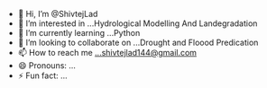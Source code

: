 - 👋 Hi, I’m @ShivtejLad
- 👀 I’m interested in ...Hydrological Modelling And Landegradation
- 🌱 I’m currently learning ...Python 
- 💞️ I’m looking to collaborate on ...Drought and Floood Predication
- 📫 How to reach me ...shivtejlad144@gmail.com
- 😄 Pronouns: ...
- ⚡ Fun fact: ...

<!---
ShivtejLad/ShivtejLad is a ✨ special ✨ repository because its `README.md` (this file) appears on your GitHub profile.
You can click the Preview link to take a look at your changes.
--->

